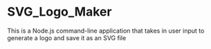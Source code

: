 # SVG_Logo_Maker
This is a Node.js command-line application that takes in user input to generate a logo and save it as an SVG file
